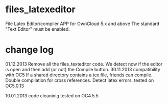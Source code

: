 files_latexeditor
=================

File Latex Editor/compiler APP for OwnCloud 5.x and above
The standard "Text Editor" must be enabled.

change log
=================
01.12.2013
Remove all the files_texteditor code.
We detect now if the editor is open and then add (or not) the Compile button.
30.11.2013
compatibility with OC5
If a shared directory contains a tex file, friends can compile.
Double compilation for cross references.
Detect latex errors.
tested on OC5.0.13

10.01.2013 
code cleaninig
tested on OC4.5.5

